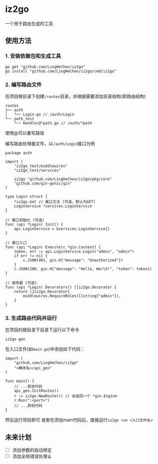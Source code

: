 # iz2go

一个用于路由生成的工具

## 使用方法

### 1. 安装依赖包和生成工具

```shell
go get "github.com/LingHeChen/iz2go"
go install "github.com/LingHeChen/iz2go/cmd/iz2go"
```

### 2. 编写路由文件

在项目根目录下创建`/routes`目录，并根据需要添加目录结构(即路由结构)

```plainText
routes
├── auth
│   └── Login.go // /auth/Login
└── path_test
    └── Handler@*path.go // /auth/*path
```

使用@可以重写路径

编写路由处理器文件，以`/auth/Login`接口为例

```golang
package auth

import (
	"iz2go_test/middlewires"
	"iz2go_test/services"

	iz2go "github.com/LingHeChen/iz2go/pkg/core"
	"github.com/gin-gonic/gin"
)

type Login struct {
	*iz2go.Get // 接口方法 (可选，默认为GET)
	LoginService *services.LoginService
}

// 接口初始化 (可选)
func (api *Login) Init() {
	api.LoginService = &services.LoginService{}
}

// 接口入口
func (api *Login) Execute(c *gin.Context) {
	token, err := api.LoginService.Login("admin", "admin")
	if err != nil {
		c.JSON(401, gin.H{"message": "Unauthorized"})
	}
	c.JSON(200, gin.H{"message": "Hello, World!", "token": token})
}

// 装饰器 (可选)
func (api *Login) Decorators() []iz2go.Decorator {
	return []iz2go.Decorator{
		middlewires.RequireRoles([]string{"admin"}),
	}
}
```

### 3. 生成路由代码并运行

在项目的根目录下目录下运行以下命令

```shell
iz2go gen
```

在入口文件(如`main.go`)中添加如下代码：

```golang
import (
    "github.com/LingHeChen/iz2go"
    "<模块名>/api_gen"
)

func main() {
    // ...其他代码
    api_gen.InitRoutes()
    r := iz2go.NewRouter() // 会返回一个 *gin.Engine
    r.Run(":<port>")
    // ...其他代码
}
```

然后运行项目即可
或者在添加main代码后，直接运行`iz2go run <入口文件名>`

## 未来计划

* [ ]  添加参数的自动绑定
* [ ]  添加全局错误处理🪝
